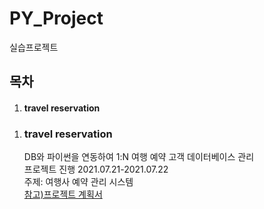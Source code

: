 <h1> PY_Project</h1>
<p>실습프로젝트</p>
<h2>목차</h2>
<ol>
  <li><h4><a id ="#travelreserv">travel reservation</a></h4></li>
</ol>
<ol>
  <li><h3><a id ="#travelreserv">travel reservation</a></h3></li>
  <p>DB와 파이썬을 연동하여 1:N 여행 예약 고객 데이터베이스 관리<br>
  프로젝트 진행 2021.07.21-2021.07.22<br>
  주제: 여행사 예약 관리 시스템<br>
    <a href ="TravelReservationProgram/README.md " target="_blank"> 참고)프로젝트 계획서</a>
  </p>
</ol>
